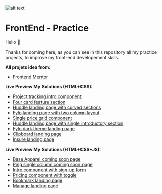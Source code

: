![alt text](https://www.tild.fr/wp-content/uploads/2019/06/developpement-front-end.png)


FrontEnd - Practice
====================================

Hello 👋

Thanks for coming here, as you can see in this repository all my practice projects, to improve my front-end developement skills.

**All projets idea from:**
* [Frontend Mentor](https://www.frontendmentor.io/challenges)


**Live Preview My Solutions (HTML+CSS):**
* [Project tracking intro component](https://abidou08.github.io/challenges/Project%20tracking%20intro%20component/index.html)
* [Four card feature section](https://abidou08.github.io/challenges/Four%20card%20feature%20section/index.html)
* [Huddle landing page with curved sections](https://abidou08.github.io/challenges/Huddle%20landing%20page%20with%20curved%20sections/index.html)
* [Fylo landing page with two column layout](https://abidou08.github.io/challenges/Fylo%20landing%20page%20with%20two%20column%20layout/index.html)
* [Single price grid component](https://abidou08.github.io/challenges/Single%20price%20grid%20component/index.html)
* [Huddle landing page with single introductory section](https://abidou08.github.io/challenges/Huddle%20landing%20page%20with%20single%20introductory%20section/index.html)
* [Fylo dark theme landing page](https://abidou08.github.io/challenges/Fylo%20dark%20theme%20landing%20page/index.html)
* [Clipboard landing page](https://abidou08.github.io/challenges/Clipboard%20landing%20page/index.html)
* [Insure landing page](https://abidou08.github.io/challenges/Insure%20landing%20page/index.html)

**Live Preview My Solutions (HTML+CSS+JS):**
* [Base Apparel coming soon page](https://abidou08.github.io/challenges/Base%20Apparel%20coming%20soon%20page/index.html)
* [Ping single column coming soon page](https://abidou08.github.io/challenges/Ping%20single%20column%20coming%20soon%20page/index.html)
* [Intro component with sign-up form](https://abidou08.github.io/challenges/Intro%20component%20with%20sign-up%20form/index.html)
* [Pricing component with toggle](https://abidou08.github.io/challenges/Pricing%20component%20with%20toggle/index.html)
* [Bookmark landing page](https://abidou08.github.io/challenges/Bookmark%20landing%20page/index.html)
* [Manage landing page](https://abidou08.github.io/challenges/Manage%20landing%20page/index.html)
